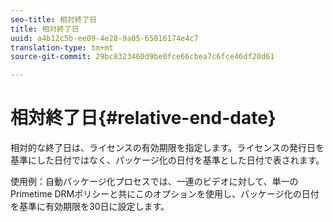 ```yaml
---
seo-title: 相対終了日
title: 相対終了日
uuid: a4b12c5b-ee09-4e28-9a05-65016174e4c7
translation-type: tm+mt
source-git-commit: 29bc8323460d9be0fce66cbea7c6fce46df20d61

---
```



# 相対終了日{#relative-end-date}

相対的な終了日は、ライセンスの有効期限を指定します。ライセンスの発行日を基準にした日付ではなく、パッケージ化の日付を基準とした日付で表されます。

使用例：自動パッケージ化プロセスでは、一連のビデオに対して、単一のPrimetime DRMポリシーと共にこのオプションを使用し、パッケージ化の日付を基準に有効期限を30日に設定します。
